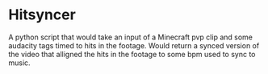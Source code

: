 # Hitsyncer

A python script that would take an input of a Minecraft pvp clip and some audacity tags timed to hits in the footage.
Would return a synced version of the video that alligned the hits in the footage to some bpm used to sync to music.
